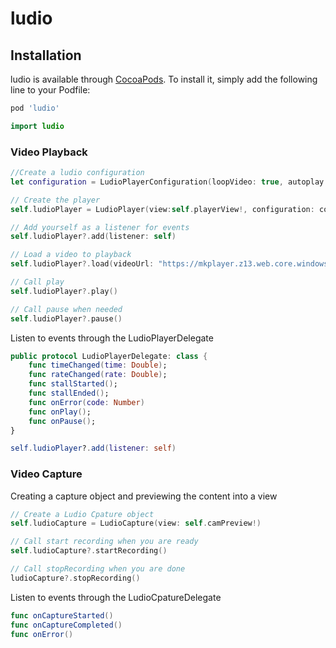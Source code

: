 # ludio

## Installation

ludio is available through [CocoaPods](https://cocoapods.org). To install
it, simply add the following line to your Podfile:

```ruby
pod 'ludio'
```

```swift 
import ludio
```

### Video Playback 

```swift
//Create a ludio configuration
let configuration = LudioPlayerConfiguration(loopVideo: true, autoplay: false)

// Create the player
self.ludioPlayer = LudioPlayer(view:self.playerView!, configuration: configuration);

// Add yourself as a listener for events
self.ludioPlayer?.add(listener: self)

// Load a video to playback
self.ludioPlayer?.load(videoUrl: "https://mkplayer.z13.web.core.windows.net/squat.mp4")

// Call play
self.ludioPlayer?.play()

// Call pause when needed 
self.ludioPlayer?.pause()
```

Listen to events through the LudioPlayerDelegate

```swift
public protocol LudioPlayerDelegate: class {
    func timeChanged(time: Double);
    func rateChanged(rate: Double);
    func stallStarted();
    func stallEnded();
    func onError(code: Number)
    func onPlay();
    func onPause();
}

self.ludioPlayer?.add(listener: self)
```

### Video Capture

Creating a capture object and previewing the content into a view

```swift
// Create a Ludio Cpature object
self.ludioCapture = LudioCapture(view: self.camPreview!)

// Call start recording when you are ready
self.ludioCapture?.startRecording()

// Call stopRecording when you are done
ludioCapture?.stopRecording()

```

Listen to events through the LudioCpatureDelegate

```swift
func onCaptureStarted()
func onCaptureCompleted()
func onError()
```

